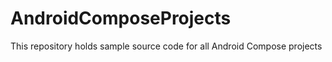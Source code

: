 # AndroidComposeProjects

This repository holds sample source code for all Android Compose projects
